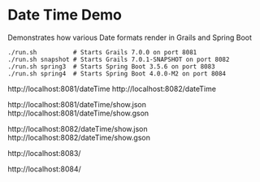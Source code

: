 # Date Time Demo 

Demonstrates how various Date formats render in Grails and Spring Boot 

```
./run.sh          # Starts Grails 7.0.0 on port 8081
./run.sh snapshot # Starts Grails 7.0.1-SNAPSHOT on port 8082
./run.sh spring3  # Starts Spring Boot 3.5.6 on port 8083
./run.sh spring4  # Starts Spring Boot 4.0.0-M2 on port 8084
```

http://localhost:8081/dateTime
http://localhost:8082/dateTime

http://localhost:8081/dateTime/show.json
http://localhost:8081/dateTime/show.gson

http://localhost:8082/dateTime/show.json
http://localhost:8082/dateTime/show.gson

http://localhost:8083/

http://localhost:8084/
